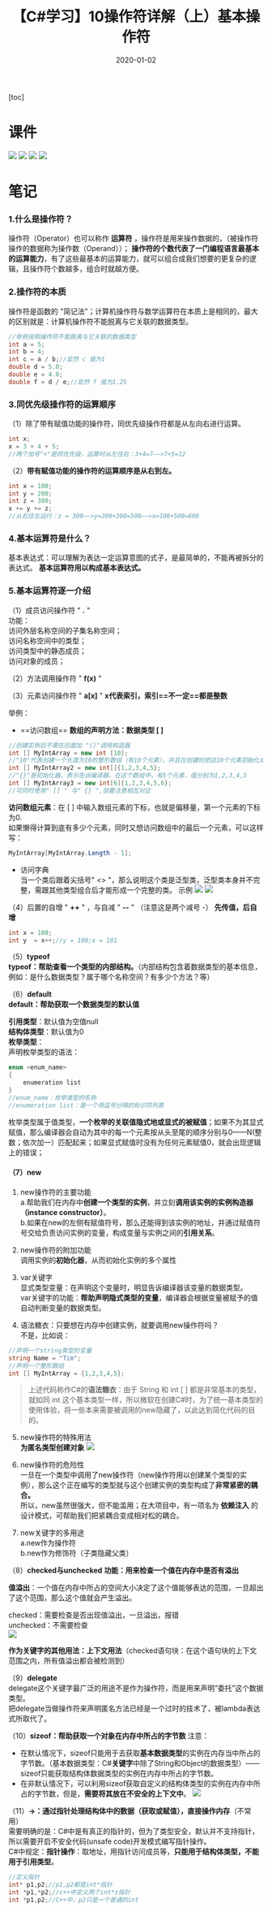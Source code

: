 ﻿---
layout: post
title: 【C#学习】10操作符详解（上）基本操作符
category: Csharp
date: 2020-01-02
---

[toc]
# 课件
![](https://raw.githubusercontent.com/QinyuGuo-Pot/blog-img/main/20240402173959.png)
![](https://raw.githubusercontent.com/QinyuGuo-Pot/blog-img/main/20240402174012.png)
![](https://raw.githubusercontent.com/QinyuGuo-Pot/blog-img/main/20240402174023.png)
![](https://raw.githubusercontent.com/QinyuGuo-Pot/blog-img/main/20240402174033.png)

# 笔记
### 1.什么是操作符？
操作符（Operator）也可以称作 **运算符** ，操作符是用来操作数据的，（被操作符操作的数据称为操作数（Operand））；
**操作符的个数代表了一门编程语言最基本的运算能力**，有了这些最基本的运算能力，就可以组合成我们想要的更复杂的逻辑，且操作符个数越多，组合时就越方便。

### 2.操作符的本质
操作符是函数的 "简记法"；计算机操作符与数学运算符在本质上是相同的，最大的区别就是：计算机操作符不能脱离与它关联的数据类型。

```csharp
//举例说明操作符不能脱离与它关联的数据类型
int a = 5;
int b = 4;
int c = a / b;//显然 c 值为1
double d = 5.0;
double e = 4.0;
double f = d / e;//显然 f 值为1.25
```

### 3.同优先级操作符的运算顺序
（1）除了带有赋值功能的操作符，同优先级操作符都是从左向右进行运算。

```csharp
int x;
x = 3 + 4 + 5;
//两个加号"+"是同优先级，运算时从左往右：3+4=7——>7+5=12
```
（2）**带有赋值功能的操作符的运算顺序是从右到左。**

```csharp
int x = 100;
int y = 200;
int z = 300;
x += y += z;
//从右往左运行：z = 300——>y=200+300=500——>x=100+500=600

```

### 4.基本运算符是什么？
基本表达式：可以理解为表达一定运算意图的式子，是最简单的，不能再被拆分的表达式。
**基本运算符用以构成基本表达式。**

### 5.基本运算符逐一介绍
（1）成员访问操作符 " **.** "\
功能：\
访问外层名称空间的子集名称空间；\
访问名称空间中的类型；\
访问类型中的静态成员；\
访问对象的成员；

（2）方法调用操作符 " **f(x)** "

（3）元素访问操作符 " **a[x]** "
**x代表索引，索引==不一定==都是整数**

举例：

 - ==访问数组==
**数组的声明方法：数据类型 [ ]** 

```csharp
//创建实例后不需在后面加 "()"调用构造器
int [] MyIntArray = new int [10];
//"10"代表创建一个长度为10的整形数组（有10个元素），并且在创建时把这10个元素初始化成int类型的默认值（为0）
int [] MyIntArray2 = new int[]{1,2,3,4,5};
//"{}"是初始化器，表示告诉编译器，在这个数组中，有5个元素，值分别为1,2,3,4,5
int [] MyIntArray3 = new int[6]{1,2,3,4,5,6};
//可同时使用" [] " 与" {} ",但要注意相互对应
```
**访问数组元素**：在 [ ] 中输入数组元素的下标，也就是偏移量，第一个元素的下标为0.\
如果懒得计算到底有多少个元素，同时又想访问数组中的最后一个元素，可以这样写：

```csharp
MyIntArray[MyIntArray.Length - 1];
```

 - 访问字典\
 当一个类后跟着尖括号" <> "，那么说明这个类是泛型类，泛型类本身并不完整，需跟其他类型组合后才能形成一个完整的类。
 示例
![](https://raw.githubusercontent.com/QinyuGuo-Pot/blog-img/main/20240402174138.png)
![](https://raw.githubusercontent.com/QinyuGuo-Pot/blog-img/main/20240402174151.png)

（4）后置的自增 " **++** " ，与自减 " **--** " （注意这是两个减号 -）
**先传值，后自增**
```csharp
int x = 100;
int y  = x++;//y = 100;x = 101
```

（5）**typeof**\
**typeof：帮助查看一个类型的内部结构。**（内部结构包含着数据类型的基本信息，例如：是什么数据类型？属于哪个名称空间？有多少个方法？等）

（6）**default**\
**default：帮助获取一个数据类型的默认值**

**引用类型**：默认值为空值null\
**结构体类型**：默认值为0\
**枚举类型**：\
声明枚举类型的语法：

```csharp
enum <enum_name>
{
	enumeration list
}
//enum_name：枚举类型的名称
//enumeration list：是一个用逗号分隔的标识符列表
```
枚举类型属于值类型，**一个枚举的关联值隐式地或显式的被赋值**；如果不为其显式赋值，那么编译器会自动为其中的每一个元素按从头至尾的顺序分别与0——N(整数；依次加一）匹配起来；如果显式赋值时没有为任何元素赋值0，就会出现逻辑上的错误；

#### （7）new

 1. new操作符的主要功能\
 a.帮助我们在内存中**创建一个类型的实例**，并立刻**调用该实例的实例构造器（instance constructor）**。\
 b.如果在new的左侧有赋值符号，那么还能得到该实例的地址，并通过赋值符号交给负责访问实例的变量，构成变量与实例之间的**引用关系**。
 
 2. new操作符的附加功能\
调用实例的**初始化器**，从而初始化实例的多个属性

 3. var关键字\
显式类型变量：在声明这个变量时，明显告诉编译器该变量的数据类型。\
var关键字的功能：**帮助声明隐式类型的变量**，编译器会根据变量被赋予的值自动判断变量的数据类型。

 4. 语法糖衣：只要想在内存中创建实例，就要调用new操作符吗？\
 不是，比如说：

```csharp
//声明一个string类型的变量
string Name = "Tim";
//声明一个整形数组
int [] MyIntArray = {1,2,3,4,5};
```
   >上述代码称作C#的**语法糖衣**：由于 String 和 int [ ] 都是非常基本的类型，就如同 int 这个基本类型一样，所以微软在创建C#时，为了统一基本类型的使用体验，将一些本来需要被调用的new隐藏了，以此达到简化代码的目的。

 5. new操作符的特殊用法\
**为匿名类型创建对象**
![](https://raw.githubusercontent.com/QinyuGuo-Pot/blog-img/main/20240402174311.png)

 6. new操作符的危险性\
一旦在一个类型中调用了new操作符（new操作符用以创建某个类型的实例），那么这个正在编写的类型就与这个创建实例的类型构成了**非常紧密的耦合。**\
所以，new虽然很强大，但不能滥用；在大项目中，有一项名为 **依赖注入** 的设计模式，可帮助我们把紧耦合变成相对松的耦合。

 7. new关键字的多用途\
a.new作为操作符\
b.new作为修饰符（子类隐藏父类）

（8）**checked与unchecked**
**功能：用来检查一个值在内存中是否有溢出**

**值溢出**：一个值在内存中所占的空间大小决定了这个值能够表达的范围，一旦超出了这个范围，那么这个值就会产生溢出。

checked：需要检查是否出现值溢出，一旦溢出，报错\
unchecked：不需要检查\
![](https://raw.githubusercontent.com/QinyuGuo-Pot/blog-img/main/20240402174344.png)

**作为关键字的其他用法：上下文用法**（checked语句块：在这个语句块的上下文范围之内，所有值溢出都会被检测到）

（9）**delegate**\
delegate这个关键字最广泛的用途不是作为操作符，而是用来声明”委托”这个数据类型。\
把delegate当做操作符来声明匿名方法已经是一个过时的技术了，被lambda表达式所取代了。

（10）**sizeof：帮助获取一个对象在内存中所占的字节数**
注意：

 - 在默认情况下，sizeof只能用于去获取**基本数据类型**的实例在内存当中所占的字节数。（基本数据类型：C#**关键字**中除了String和Object的数据类型）——sizeof只能获取结构体数据类型的实例在内存中所占的字节数。
 - 在非默认情况下，可以利用sizeof获取自定义的结构体类型的实例在内存中所占的字节数，但是，**需要将其放在不安全的上下文中**。
 ![](https://raw.githubusercontent.com/QinyuGuo-Pot/blog-img/main/20240402174424.png)

（11）**->：通过指针处理结构体中的数据（获取或赋值），直接操作内存**（不常用）\
需要明确的是：C#中是有真正的指针的，但为了类型安全，默认并不支持指针，所以需要开启不安全代码(unsafe code)开发模式编写指针操作。\
C#中规定：**指针操作**：取地址，用指针访问成员等，**只能用于结构体类型，不能用于引用类型**。

```csharp
//定义指针
int* p1,p2;//p1,p2都是int*指针
int *p1,*p2;//c++中定义两个int*z指针
int *p1,p2;//C++中，p2只是一个普通的int
```

